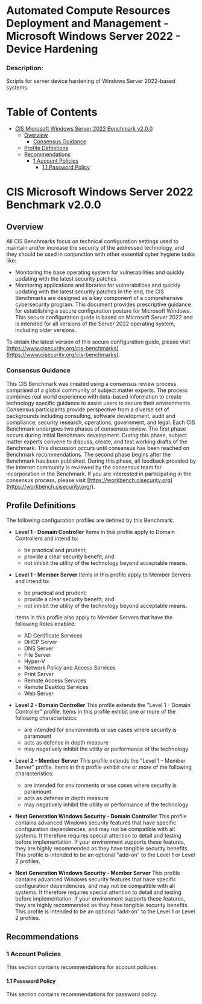 Automated Compute Resources Deployment and Management - Microsoft Windows Server 2022 - Device Hardening
===========================

### Description:

Scripts for server device hardening of Windows Server 2022-based systems.

# Table of Contents

- [CIS Microsoft Windows Server 2022 Benchmark v2.0.0](#cis-microsoft-windows-server-2022-benchmark-v2.0.0)
    - [Overview](#overview)
        - [Consensus Guidance](#consensus-guidance)
    - [Profile Definitions](#profile-definitions)
    - [Recommendations](#recommendations)
        - [1 Account Policies](#1-account-policies)
            - [1.1 Password Policy](#1.1-password-policy)

# CIS Microsoft Windows Server 2022 Benchmark v2.0.0

## Overview

All CIS Benchmarks focus on technical configuration settings used to maintain and/or increase the security of the addressed technology, and they should be used in conjunction with other essential cyber hygiene tasks like:
- Monitoring the base operating system for vulnerabilities and quickly updating with the latest security patches
- Monitoring applications and libraries for vulnerabilities and quickly updating with the latest security patches
In the end, the CIS Benchmarks are designed as a key component of a comprehensive cybersecurity program.
This document provides prescriptive guidance for establishing a secure configuration posture for Microsoft Windows.
This secure configuration guide is based on Microsoft Server 2022 and is intended for all versions of the Server 2022 operating system, including older versions.

To obtain the latest version of this secure configuration guide, please visit [https://www.cisecurity.org/cis-benchmarks](https://www.cisecurity.org/cis-benchmarks).

### Consensus Guidance

This CIS Benchmark was created using a consensus review process comprised of a global community of subject matter experts. The process combines real world experience with data-based information to create technology specific guidance to assist users to secure their environments. Consensus participants provide perspective from a diverse set of backgrounds including consulting, software development, audit and compliance, security research, operations, government, and legal.
Each CIS Benchmark undergoes two phases of consensus review. The first phase occurs during initial Benchmark development. During this phase, subject matter experts convene to discuss, create, and test working drafts of the Benchmark. This discussion occurs until consensus has been reached on Benchmark recommendations. The second phase begins after the Benchmark has been published. During this phase, all feedback provided by the Internet community is reviewed by the consensus team for incorporation in the Benchmark. If you are interested in participating in the consensus process, please visit [https://workbench.cisecurity.org](https://workbench.cisecurity.org/).

## Profile Definitions

The following configuration profiles are defined by this Benchmark:
- **Level 1 - Domain Controller**
    Items in this profile apply to Domain Controllers and intend to:
    - be practical and prudent;
    - provide a clear security benefit; and
    - not inhibit the utility of the technology beyond acceptable means.

- **Level 1 - Member Server**
    Items in this profile apply to Member Servers and intend to:
    - be practical and prudent;
    - provide a clear security benefit; and
    - not inhibit the utility of the technology beyond acceptable means.

    Items in this profile also apply to Member Servers that have the following Roles enabled:
    - AD Certificate Services
    - DHCP Server
    - DNS Server
    - File Server
    - Hyper-V
    - Network Policy and Access Services
    - Print Server
    - Remote Access Services
    - Remote Desktop Services
    - Web Server

- **Level 2 - Domain Controller**
    This profile extends the "Level 1 - Domain Controller" profile. Items in this profile exhibit one or more of the following characteristics:
    - are intended for environments or use cases where security is paramount
    - acts as defense in depth measure
    - may negatively inhibit the utility or performance of the technology

- **Level 2 - Member Server**
    This profile extends the "Level 1 - Member Server" profile. Items in this profile exhibit one or more of the following characteristics:
    - are intended for environments or use cases where security is paramount
    - acts as defense in depth measure
    - may negatively inhibit the utility or performance of the technology

- **Next Generation Windows Security - Domain Controller**
This profile contains advanced Windows security features that have specific configuration dependencies, and may not be compatible with all systems. It therefore requires special attention to detail and testing before implementation. If your environment supports these features, they are highly recommended as they have tangible security benefits. This profile is intended to be an optional "add-on" to the Level 1 or Level 2 profiles.

- **Next Generation Windows Security - Member Server**
This profile contains advanced Windows security features that have specific configuration dependencies, and may not be compatible with all systems. It therefore requires special attention to detail and testing before implementation. If your environment supports these features, they are highly recommended as they have tangible security benefits. This profile is intended to be an optional "add-on" to the Level 1 or Level 2 profiles.

## Recommendations

### 1 Account Policies

This section contains recommendations for account policies.

#### 1.1 Password Policy

This section contains recommendations for password policy.